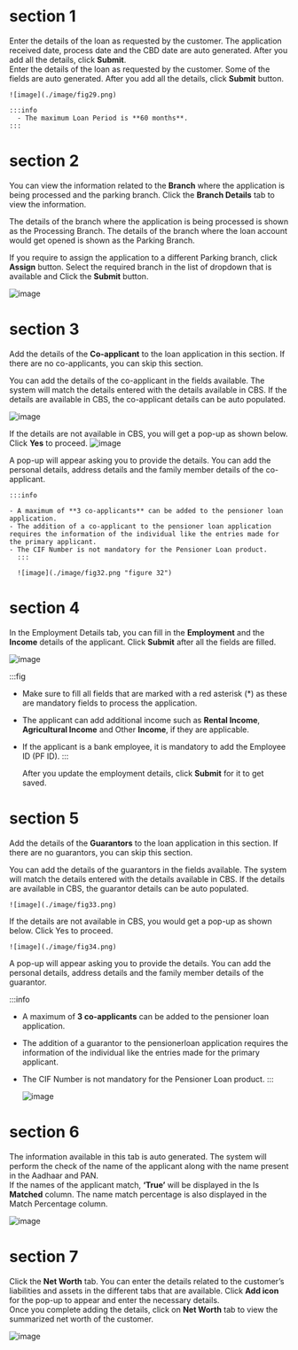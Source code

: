 # section 1

Enter the details of the loan as requested by the customer. The application received date, process date and the CBD date are auto generated. After you add all the details, click **Submit**.  
Enter the details of the loan as requested by the customer. Some of the fields are auto generated. After you add all the details, click **Submit** button.

    ![image](./image/fig29.png)

    :::info
      - The maximum Loan Period is **60 months**.
    :::


# section 2

You can view the information related to the **Branch** where the application is being processed and the parking branch. Click the **Branch Details** tab to view the information.

The details of the branch where the application is being processed is shown as the Processing Branch. The details of the branch where the loan account would get opened is shown as the Parking Branch.

If you require to assign the application to a different Parking branch, click **Assign** button. Select the required branch in the list of dropdown that is available and Click the **Submit** button.

![image](./image/fig37.png)


# section 3

Add the details of the **Co-applicant** to the loan application in this section. If there are no co-applicants, you can skip this section.

You can add the details of the co-applicant in the fields available. The system will match the details entered with the details available in CBS. If the details are available in CBS, the co-applicant details can be auto populated.

![image](./image/fig30.png)

If the details are not available in CBS, you will get a pop-up as shown below. Click **Yes** to proceed.
![image](./image/fig31.png)

A pop-up will appear asking you to provide the details. You can add the personal details, address details and the family member details of the co-applicant.

    :::info

    - A maximum of **3 co-applicants** can be added to the pensioner loan application.
    - The addition of a co-applicant to the pensioner loan application requires the information of the individual like the entries made for the primary applicant.
    - The CIF Number is not mandatory for the Pensioner Loan product.
      :::

      ![image](./image/fig32.png "figure 32")


# section 4

In the Employment Details tab, you can fill in the **Employment** and the **Income** details of the applicant. Click **Submit** after all the fields are filled.

![image](./image/fig28.png)

:::fig

- Make sure to fill all fields that are marked with a red asterisk (\*) as these are mandatory fields to process the application.
- The applicant can add additional income such as **Rental Income**, **Agricultural Income** and Other **Income**, if they are applicable.
- If the applicant is a bank employee, it is mandatory to add the Employee ID (PF ID).
  :::

  After you update the employment details, click **Submit** for it to get saved.


# section 5

Add the details of the **Guarantors** to the loan application in this section. If there are no guarantors, you can skip this section.

You can add the details of the guarantors in the fields available. The system will match the details entered with the details available in CBS. If the details are available in CBS, the guarantor details can be auto populated.

    ![image](./image/fig33.png)

If the details are not available in CBS, you would get a pop-up as shown below. Click Yes to proceed.

    ![image](./image/fig34.png)

A pop-up will appear asking you to provide the details. You can add the personal details, address details and the family member details of the guarantor.

:::info

- A maximum of **3 co-applicants** can be added to the pensioner loan application.
- The addition of a guarantor to the pensionerloan application requires the information of the individual like the entries made for the primary applicant.
- The CIF Number is not mandatory for the Pensioner Loan product.
  :::

  ![image](./image/fig35.png "figure 35")


# section 6

The information available in this tab is auto generated. The system will perform the check of the name of the applicant along with the name present in the Aadhaar and PAN.  
If the names of the applicant match, **‘True’** will be displayed in the Is **Matched** column. The name match percentage is also displayed in the Match Percentage column.

![image](./image/fig36.png)


# section 7

Click the **Net Worth** tab. You can enter the details related to the customer’s liabilities and assets in the different tabs that are available. Click **Add icon** for the pop-up to appear and enter the necessary details.  
Once you complete adding the details, click on **Net Worth** tab to view the summarized net worth of the customer.

![image](./image/fig38.png)
